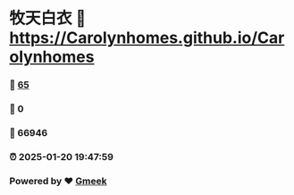 # 牧天白衣 :link: https://Carolynhomes.github.io/Carolynhomes 
### :page_facing_up: [65](https://Carolynhomes.github.io/Carolynhomes/tag.html) 
### :speech_balloon: 0 
### :hibiscus: 66946 
### :alarm_clock: 2025-01-20 19:47:59 
### Powered by :heart: [Gmeek](https://github.com/Meekdai/Gmeek)

